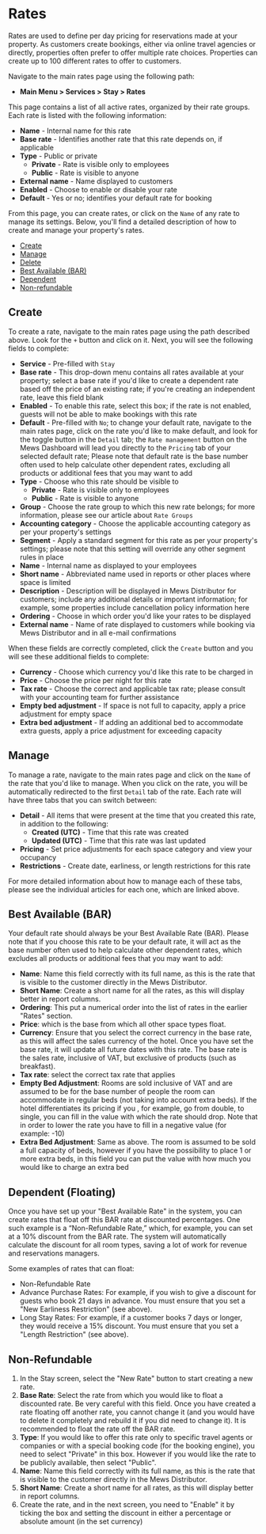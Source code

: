 # Rates

Rates are used to define per day pricing for reservations made at your property. As customers create bookings, either via online travel agencies or directly, properties often prefer to offer multiple rate choices. Properties can create up to 100 different rates to offer to customers.

Navigate to the main rates page using the following path:

* **Main Menu &gt; Services &gt; Stay &gt; Rates**

This page contains a list of all active rates, organized by their rate groups. Each rate is listed with the following information:

* **Name** - Internal name for this rate
* **Base rate** - Identifies another rate that this rate depends on, if applicable
* **Type** - Public or private
  * **Private** - Rate is visible only to employees
  * **Public** - Rate is visible to anyone
* **External name** - Name displayed to customers
* **Enabled** - Choose to enable or disable your rate
* **Default** - Yes or no; identifies your default rate for booking

From this page, you can create rates, or click on the `Name` of any rate to manage its settings. Below, you'll find a detailed description of how to create and manage your property's rates.

* [Create](./#create)
* [Manage](./#manage)
* [Delete](./#delete)
* [Best Available \(BAR\)](./#best-available-bar)
* [Dependent](./#dependent)
* [Non-refundable](./#non-refundable)

## Create

To create a rate, navigate to the main rates page using the path described above. Look for the `+` button and click on it. Next, you will see the following fields to complete:

* **Service** - Pre-filled with `Stay`
* **Base rate** - This drop-down menu contains all rates available at your property; select a base rate if you'd like to create a dependent rate based off the price of an existing rate; if you're creating an independent rate, leave this field blank
* **Enabled** - To enable this rate, select this box; if the rate is not enabled, guests will not be able to make bookings with this rate
* **Default** - Pre-filled with `No`; to change your default rate, navigate to the main rates page, click on the rate you'd like to make default, and look for the toggle button in the `Detail` tab; the `Rate management` button on the Mews Dashboard will lead you directly to the `Pricing` tab of your selected default rate; Please note that default rate is the base number often used to help calculate other dependent rates, excluding all products or additional fees that you may want to add
* **Type** - Choose who this rate should be visible to
  * **Private** - Rate is visible only to employees
  * **Public** - Rate is visible to anyone
* **Group** - Choose the rate group to which this new rate belongs; for more information, please see our article about `Rate Groups`
* **Accounting category** - Choose the applicable accounting category as per your property's settings
* **Segment** - Apply a standard segment for this rate as per your property's settings; please note that this setting will override any other segment rules in place
* **Name** - Internal name as displayed to your employees
* **Short name** - Abbreviated name used in reports or other places where space is limited
* **Description** - Description will be displayed in Mews Distributor for customers; include any additional details or important information; for example, some properties include cancellation policy information here
* **Ordering** - Choose in which order you'd like your rates to be displayed 
* **External name** - Name of rate displayed to customers while booking via Mews Distributor and in all e-mail confirmations

When these fields are correctly completed, click the `Create` button and you will see these additional fields to complete:

* **Currency** - Choose which currency you'd like this rate to be charged in 
* **Price** - Choose the price per night for this rate
* **Tax rate** - Choose the correct and applicable tax rate; please consult with your accounting team for further assistance 
* **Empty bed adjustment** - If space is not full to capacity, apply a price adjustment for empty space
* **Extra bed adjustment** - If adding an additional bed to accommodate extra guests, apply a price adjustment for exceeding capacity

## Manage

To manage a rate, navigate to the main rates page and click on the `Name` of the rate that you'd like to manage. When you click on the rate, you will be automatically redirected to the first `Detail` tab of the rate. Each rate will have three tabs that you can switch between:

* **Detail** - All items that were present at the time that you created this rate, in addition to the following:
  * **Created \(UTC\)** - Time that this rate was created
  * **Updated \(UTC\)** - Time that this rate was last updated
* **Pricing** - Set price adjustments for each space category and view your occupancy
* **Restrictions** - Create date, earliness, or length restrictions for this rate 

For more detailed information about how to manage each of these tabs, please see the individual articles for each one, which are linked above.

## Best Available \(BAR\)

Your default rate should always be your Best Available Rate \(BAR\). Please note that if you choose this rate to be your default rate, it will act as the base number often used to help calculate other dependent rates, which excludes all products or additional fees that you may want to add:

* **Name**: Name this field correctly with its full name, as this is the rate that is visible to the customer directly in the Mews Distributor.
* **Short Name**: Create a short name for all the rates, as this will display better in report columns.
* **Ordering**: This put a numerical order into the list of rates in the earlier "Rates" section.
* **Price**: which is the base from which all other space types float.
* **Currency**: Ensure that you select the correct currency in the base rate, as this will affect the sales currency of the hotel. Once you have set the base rate, it will update all future dates with this rate. The base rate is the sales rate, inclusive of VAT, but exclusive of products \(such as breakfast\).
* **Tax rate**: select the correct tax rate that applies
* **Empty Bed Adjustment**: Rooms are sold inclusive of VAT and are assumed to be for the base number of people the room can accommodate in regular beds \(not taking into account extra beds\). If the hotel differentiates its pricing if you , for example, go from double, to single, you can fill in the value with which the rate should drop. Note that in order to lower the rate you have to fill in a negative value \(for example: -10\)
* **Extra Bed Adjustment**: Same as above. The room is assumed to be sold a full capacity of beds, however if you have the possibility to place 1 or more extra beds, in this field you can put the value with how much you would like to charge an extra bed

## Dependent \(Floating\)

Once you have set up your "Best Available Rate" in the system, you can create rates that float off this BAR rate at discounted percentages. One such example is a “Non-Refundable Rate,” which, for example, you can set at a 10% discount from the BAR rate. The system will automatically calculate the discount for all room types, saving a lot of work for revenue and reservations managers.

Some examples of rates that can float:

* Non-Refundable Rate
* Advance Purchase Rates: For example, if you wish to give a discount for guests who book 21 days in advance. You must ensure that you set a "New Earliness Restriction" \(see above\).
* Long Stay Rates: For example, if a customer books 7 days or longer, they would receive a 15% discount. You must ensure that you set a "Length Restriction" \(see above\).

## Non-Refundable

1. In the Stay screen, select the "New Rate" button to start creating a new rate.
2. **Base Rate**: Select the rate from which you would like to float a discounted rate. Be very careful with this field. Once you have created a rate floating off another rate, you cannot change it \(and you would have to delete it completely and rebuild it if you did need to change it\). It is recommended to float the rate off the BAR rate.
3. **Type**: If you would like to offer this rate only to specific travel agents or companies or with a special booking code \(for the booking engine\), you need to select "Private" in this box. However if you would like the rate to be publicly available, then select "Public".
4. **Name**: Name this field correctly with its full name, as this is the rate that is visible to the customer directly in the Mews Distributor.
5. **Short Name**: Create a short name for all rates, as this will display better in report columns.
6. Create the rate, and in the next screen, you need to "Enable" it by ticking the box and setting the discount in either a percentage or absolute amount \(in the set currency\)

